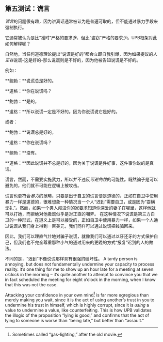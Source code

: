 ## 第五测试：谎言

*谎言*的问题很有趣，因为讲真话通常被认为是普遍可取的，但不能通过暴力手段来强制执行。

它通常被认为是比“准时”严格的要求*多*，但比“盗窃”严格的要求*少*。UPB框架对此如何解释呢？

自然地，当任何道德理论提出“说谎是好的”都会立即自我引爆，因为如果提议的人*正在*说谎-这是好的-那么说谎则是不好的，因为他被告知说谎是不好的。

例如：

**鲍勃：**说谎总是好的。

**道格：**你在说谎吗？

**鲍勃：**是的。

**道格：**所以说谎一定是不好的，因为你说谎说它是好的。

或者：

**鲍勃：**说谎总是好的。

**道格：**你在说谎吗？

**鲍勃：**没有。

**道格：**因此说谎并不总是好的，因为关于说谎是件好事，这件事你说的是真话。

谎言，然而，不需要实施武力，所以并不违反*可避免性*的可能性。既然骗子是可以避免的，他们就不可能在逻辑上被攻击。

谎言也更符合*暴力*的范畴，只要是出于自卫的谎言便是道德的，正如在自卫中使用暴力一样是道德的，很难想象一种情况当一个人“迟到”需要自卫，或是因为“耍横无礼”。然而，如果一个男人闯进你的家要求知道你深爱的妻子在哪里，这样他就可以打她，而拒绝对他撒谎似乎是对正直的嘲弄。 在这种情况下说谎是第三方自卫的一种形式，在道义上是可以接受的，正如自卫中使用暴力一样，如果一个人通过说谎从我们身上得到一百美元，我们同样可以通过说谎把钱骗回来。

因此，我们可以理直气壮地对骗子说谎，就像我们可以通过以牙还牙的方式保护自己，但我们也不完全尊重那种小气的通过用来的更晚的方式“报复”迟到的人的做法。

不同的是，“迟到”不像说谎那样具有很强的破坏性。 A tardy person is annoying, but does not fundamentally undermine your capacity to process reality. It’s one thing for me to show up an hour late for a meeting at seven o’clock in the morning – it’s quite another to attempt to convince you that we in fact scheduled the meeting for eight o’clock in the morning, when I know that this was not the case.

Attacking your confidence in your own mind[^5] is far more egregious than merely making you wait, since it is the act of using another’s trust in you to undermine his trust in himself, which is highly corrupt, since it is *using* a value to undermine a value, like counterfeiting. This is how UPB validates the illogic of the proposition “lying is good,” and confirms that the act of lying to someone is worse than “being late,” but better than “assault.”

[^5]: Sometimes called “gas-lighting,” after the old movie.